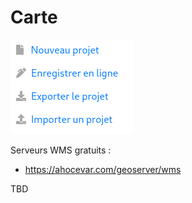 # Carte

![Project controls](./assets/project-controls.png)

Serveurs WMS gratuits :    
- https://ahocevar.com/geoserver/wms

TBD
